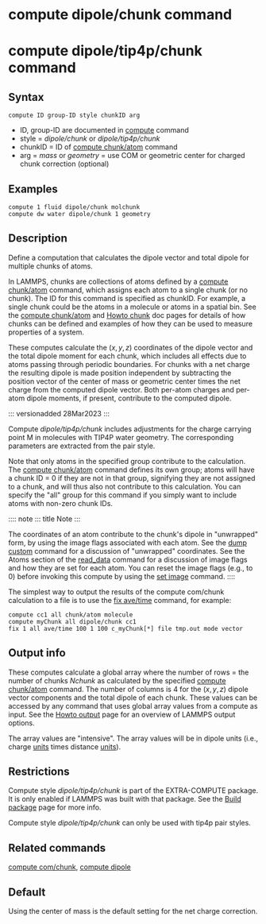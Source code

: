 # compute dipole/chunk command

# compute dipole/tip4p/chunk command

## Syntax

``` LAMMPS
compute ID group-ID style chunkID arg
```

-   ID, group-ID are documented in [compute](compute) command
-   style = *dipole/chunk* or *dipole/tip4p/chunk*
-   chunkID = ID of [compute chunk/atom](compute_chunk_atom) command
-   arg = *mass* or *geometry* = use COM or geometric center for charged
    chunk correction (optional)

## Examples

``` LAMMPS
compute 1 fluid dipole/chunk molchunk
compute dw water dipole/chunk 1 geometry
```

## Description

Define a computation that calculates the dipole vector and total dipole
for multiple chunks of atoms.

In LAMMPS, chunks are collections of atoms defined by a [compute
chunk/atom](compute_chunk_atom) command, which assigns each atom to a
single chunk (or no chunk). The ID for this command is specified as
chunkID. For example, a single chunk could be the atoms in a molecule or
atoms in a spatial bin. See the [compute chunk/atom](compute_chunk_atom)
and [Howto chunk](Howto_chunk) doc pages for details of how chunks can
be defined and examples of how they can be used to measure properties of
a system.

These computes calculate the $(x,y,z)$ coordinates of the dipole vector
and the total dipole moment for each chunk, which includes all effects
due to atoms passing through periodic boundaries. For chunks with a net
charge the resulting dipole is made position independent by subtracting
the position vector of the center of mass or geometric center times the
net charge from the computed dipole vector. Both per-atom charges and
per-atom dipole moments, if present, contribute to the computed dipole.

::: versionadded
28Mar2023
:::

Compute *dipole/tip4p/chunk* includes adjustments for the charge
carrying point M in molecules with TIP4P water geometry. The
corresponding parameters are extracted from the pair style.

Note that only atoms in the specified group contribute to the
calculation. The [compute chunk/atom](compute_chunk_atom) command
defines its own group; atoms will have a chunk ID = 0 if they are not in
that group, signifying they are not assigned to a chunk, and will thus
also not contribute to this calculation. You can specify the \"all\"
group for this command if you simply want to include atoms with non-zero
chunk IDs.

:::: note
::: title
Note
:::

The coordinates of an atom contribute to the chunk\'s dipole in
\"unwrapped\" form, by using the image flags associated with each atom.
See the [dump custom](dump) command for a discussion of \"unwrapped\"
coordinates. See the Atoms section of the [read_data](read_data) command
for a discussion of image flags and how they are set for each atom. You
can reset the image flags (e.g., to 0) before invoking this compute by
using the [set image](set) command.
::::

The simplest way to output the results of the compute com/chunk
calculation to a file is to use the [fix ave/time](fix_ave_time)
command, for example:

``` LAMMPS
compute cc1 all chunk/atom molecule
compute myChunk all dipole/chunk cc1
fix 1 all ave/time 100 1 100 c_myChunk[*] file tmp.out mode vector
```

## Output info

These computes calculate a global array where the number of rows = the
number of chunks *Nchunk* as calculated by the specified [compute
chunk/atom](compute_chunk_atom) command. The number of columns is 4 for
the $(x,y,z)$ dipole vector components and the total dipole of each
chunk. These values can be accessed by any command that uses global
array values from a compute as input. See the [Howto
output](Howto_output) page for an overview of LAMMPS output options.

The array values are \"intensive\". The array values will be in dipole
units (i.e., charge [units](units) times distance [units](units)).

## Restrictions

Compute style *dipole/tip4p/chunk* is part of the EXTRA-COMPUTE package.
It is only enabled if LAMMPS was built with that package. See the [Build
package](Build_package) page for more info.

Compute style *dipole/tip4p/chunk* can only be used with tip4p pair
styles.

## Related commands

[compute com/chunk](compute_com_chunk), [compute dipole](compute_dipole)

## Default

Using the center of mass is the default setting for the net charge
correction.

